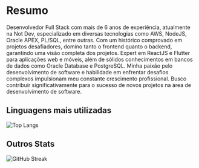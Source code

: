# Resumo

Desenvolvedor Full Stack com mais de 6 anos de experiência, atualmente na Not Dev, especializado em diversas tecnologias como AWS, NodeJS, Oracle APEX, PL/SQL, entre outras. Com um histórico comprovado em projetos desafiadores, domino tanto o frontend quanto o backend, garantindo uma visão completa dos projetos. Expert em ReactJS e Flutter para aplicações web e móveis, além de sólidos conhecimentos em bancos de dados como Oracle Database e PostgreSQL. Minha paixão pelo desenvolvimento de software e habilidade em enfrentar desafios complexos impulsionam meu constante crescimento profissional. Busco contribuir significativamente para o sucesso de novos projetos na área de desenvolvimento de software.

## Linguagens mais utilizadas

![Top Langs](https://github-readme-stats-git-masterrstaa-rickstaa.vercel.app/api/top-langs/?username=NulledException&bg_color=000&border_color=30A3DC&title_color=E94D5F&hide_title=true&layout=compact&text_color=FFF)

## Outros Stats

![GitHub Streak](https://streak-stats.demolab.com/?user=NulledException&theme=bear&background=000&border=30A3DC&dates=FFF)
